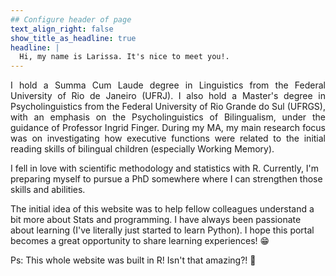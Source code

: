 ```yaml
---
## Configure header of page
text_align_right: false
show_title_as_headline: true
headline: |
  Hi, my name is Larissa. It's nice to meet you!.
---
```


<!-- this is a subheadline -->
<p align= "justify">I hold a Summa Cum Laude degree in Linguistics from the Federal University of Rio de Janeiro (UFRJ). I also hold a Master's degree in Psycholinguistics from the Federal University of Rio Grande do Sul (UFRGS), with an emphasis on the Psycholinguistics of Bilingualism, under the guidance of Professor Ingrid Finger. During my MA, my main research focus was on investigating how executive functions were related to the initial reading skills of bilingual children (especially Working Memory).

I fell in love with scientific methodology and statistics with R. Currently, I'm preparing myself to pursue a PhD somewhere where I can strengthen those skills and abilities.

The initial idea of this website was to help fellow colleagues understand a bit more about Stats and programming. I have always been passionate about learning (I've literally just started to learn Python). I hope this portal becomes a great opportunity to share learning experiences! &#128513;

Ps: This whole website was built in R! Isn't that amazing?! 🤩
</p>
